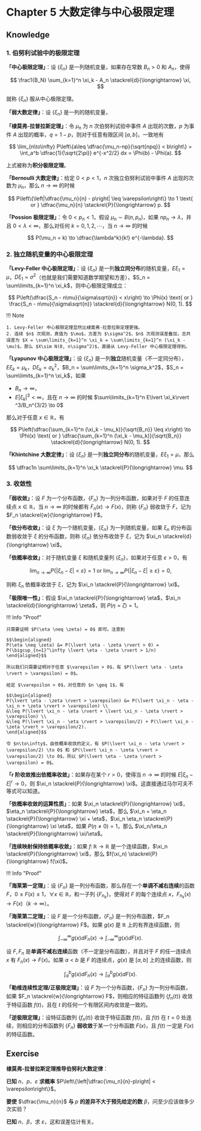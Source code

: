 # Chapter 5 大数定律与中心极限定理

## Knowledge

### 1. 伯努利试验中的极限定理

**「中心极限定理」**：设 $\{\xi_n\}$ 是一列随机变量，如果存在常数 $B_n > 0$ 和 $A_n$，使得

$$
\frac1{B_N} \sum_{k=1}^n \xi_k - A_n \stackrel{d}{\longrightarrow} \xi,
$$

就称 $\{\xi_n\}$ 服从中心极限定理。

**「弱大数定律」**：设 $\{\xi_n\}$ 是一列的随机变量，

**「棣莫弗-拉普拉斯定理」**：令 $\mu_n$ 为 $n$ 次伯努利试验中事件 $A$ 出现的次数，$p$ 为事件 $A$ 出现的概率，$q=1-p$，则对于任意有限区间 $[a, b]$，一致地有

$$
\lim_{n\to\infty} P\left\{a\leq \dfrac{\mu_n-np}{\sqrt{npq}} < b\right\} = \int_a^b \dfrac{1}{\sqrt{2\pi}} e^{-x^2/2} dx = \Phi(b) - \Phi(a).
$$

上式被称为**积分极限定理**。

**「Bernoulli 大数定律」**：给定 $0 < p < 1$，$n$ 次独立伯努利试验中事件 $A$ 出现的次数为 $\mu_n$，那么 $n\to\infty$ 的时候

$$  
P\left\{\left|\dfrac{\mu_n}{n} - p\right| \leq \varepsilon\right\} \to 1 \text{ or } \dfrac{\mu_n}{n} \stackrel{P}{\longrightarrow} p.
$$

**「Possion 极限定理」**：令 $0 < p_n < 1$，假设 $\mu_n \sim B(n, p_n)$，如果 $np_n \to \lambda$，并且 $0 < \lambda < \infty$，那么对任何 $k = 0, 1, 2, \cdots$，当 $n\to\infty$ 的时候

$$
P(\mu_n = k) \to \dfrac{\lambda^k}{k!} e^{-\lambda}.
$$


### 2. 独立随机变量的中心极限定理

**「Levy-Feller 中心极限定理」**：设 $\{\xi_n\}$ 是一列**独立同分布**的随机变量，$E\xi_1 = \mu$，$D\xi_1 = \sigma^2$（也就是我们需要知道数学期望和方差），$S_n = \sum\limits_{k=1}^n \xi_k$，则中心极限定理成立：

$$
P\left(\dfrac{S_n - n\mu}{\sigma\sqrt{n}} < x\right) \to \Phi(x) \text{ or } \frac{S_n - n\mu}{\sigma\sqrt{n}} \stackrel{d}{\longrightarrow} N(0, 1).
$$

!!! Note

    1. Levy-Feller 中心极限定理显然比棣莫弗-拉普拉斯定理更强。
    2. 连续 $n$ 次观测，真值为 $\mu$，方差为 $\sigma^2$，$n$ 次观测误差叠加，总共误差为 $X = \sum\limits_{k=1}^n \xi_k = \sum\limits_{k=1}^n (\xi_k - \mu)$，那么 $X\sim N(0, n\sigma^2)$，直接从 Levy-Feller 中心极限定理得到。

**「Lyapunov 中心极限定理」**：设 $\{\xi_n\}$ 是一列**独立**随机变量（不一定同分布），$E\xi_k = \mu_k$，$D\xi_k = \sigma_k^2$，$B_n = \sum\limits_{k=1}^n \sigma_k^2$，$S_n = \sum\limits_{k=1}^n \xi_k$，如果

- $B_n \to \infty$，
- $E\lvert \xi_k \rvert^3 < \infty$，且在 $n\to\infty$ 的时候 $\sum\limits_{k=1}^n E\lvert \xi_k\rvert ^3/B_n^{3/2} \to 0$

那么对于任意 $x\in\mathbb{R}$，有

$$
P\left(\dfrac{\sum_{k=1}^n (\xi_k - \mu_k)}{\sqrt{B_n}} \leq  x\right) \to \Phi(x) \text{ or } \dfrac{\sum_{k=1}^n (\xi_k - \mu_k)}{\sqrt{B_n}} \stackrel{d}{\longrightarrow} N(0, 1).
$$

**「Khintchine 大数定律」**：设 $\{\xi_n\}$ 是一列**独立同分布**的随机变量，$E\xi_1 = \mu$，那么

$$
\dfrac1n \sum\limits_{k=1}^n \xi_k \stackrel{P}{\longrightarrow} \mu.
$$

### 3. 收敛性

**「弱收敛」**：设 $F$ 为一个分布函数，$\{F_n\}$ 为一列分布函数，如果对于 $F$ 的任意连续点 $x\in\mathbb{R}$，当 $n\to\infty$ 的时候都有 $F_n(x) \to F(x)$，则称 $\{F_n\}$ 弱收敛于 $F$，记为 $F_n \stackrel{w}{\longrightarrow} F$。

**「依分布收敛」**：设 $\xi$ 为一个随机变量，$\{\xi_n\}$ 为一列随机变量，如果 $\xi_n$ 的分布函数弱收敛于 $\xi$ 的分布函数，则称 $\{\xi_n\}$ 依分布收敛于 $\xi$，记为 $\xi_n \stackrel{d}{\longrightarrow} \xi$。

**「依概率收敛」**：对于随机变量 $\xi$ 和随机变量列 $\{\xi_n\}$，如果对于任意 $\varepsilon > 0$，有

$$
\lim_{n\to\infty} P\left\{\left|\xi_n - \xi\right| < \varepsilon\right\} = 1 \text{ or } \lim_{n\to\infty} P\left\{\left|\xi_n - \xi\right| \geq \varepsilon\right\} = 0,
$$

则称 $\xi_n$ 依概率收敛于 $\xi$，记为 $\xi_n \stackrel{P}{\longrightarrow} \xi$。

**「极限唯一性」**：假设 $\xi_n \stackrel{P}{\longrightarrow} \eta$，$\xi_n \stackrel{d}{\longrightarrow} \zeta$，则 $P(\eta = \zeta) = 1$。

!!! Info "Proof"

    只需要证明 $P(\eta \neq \zeta) = 0$ 即可。注意到 

    $$\begin{aligned}
    P(\eta \neq \zeta) &= P(\lvert \eta - \zeta \rvert > 0) = P(\bigcup_{n=1}^\infty \lvert \eta - \zeta \rvert > 1/n) 
    \end{aligned}$$

    所以我们只需要证明对于任意 $\varepsilon > 0$，有 $P(\lvert \eta - \zeta \rvert > \varepsilon) = 0$。

    给定 $\varepsilon > 0$，对任意的 $n \geq 1$，有

    $$\begin{aligned}
    P(\lvert \eta - \zeta \rvert > \varepsilon) &= P(\lvert \xi_n - \eta - \xi_n + \zeta \rvert > \varepsilon) \\ 
    &\leq P(\lvert \xi_n - \eta \rvert + \lvert \xi_n - \zeta \rvert > \varepsilon) \\
    &\leq P(\lvert \xi_n - \eta \rvert > \varepsilon/2) + P(\lvert \xi_n - \zeta \rvert > \varepsilon/2).
    \end{aligned}$$

    令 $n\to\infty$，由依概率收敛的定义，有 $P(\lvert \xi_n - \eta \rvert > \varepsilon/2) \to 0$ 和 $P(\lvert \xi_n - \zeta \rvert > \varepsilon/2) \to 0$，所以 $P(\lvert \eta - \zeta \rvert > \varepsilon) = 0$。

**「r 阶收敛推出依概率收敛」**：如果存在某个 $r > 0$，使得当 $n\to\infty$ 的时候 $E\lvert \xi_n - \xi \rvert^r \to 0$，则 $\xi_n \stackrel{P}{\longrightarrow} \xi$。这直接通过马尔可夫不等式可以知道。

**「依概率收敛的运算性质」**：如果 $\xi_n \stackrel{P}{\longrightarrow} \xi$，$\eta_n \stackrel{P}{\longrightarrow} \eta$，那么 $\xi_n + \eta_n \stackrel{P}{\longrightarrow} \xi + \eta$，$\xi_n \eta_n \stackrel{P}{\longrightarrow} \xi \eta$，如果 $P(\eta \neq 0) = 1$，那么 $\xi_n/\eta_n \stackrel{P}{\longrightarrow} \xi/\eta$。

**「连续映射保持依概率收敛」**：如果 $f\colon \mathbb{R} \to \mathbb{R}$ 是一个连续函数，$\xi_n \stackrel{P}{\longrightarrow} \xi$，那么 $f(\xi_n) \stackrel{P}{\longrightarrow} f(\xi)$。

!!! Info "Proof"

**「海莱第一定理」**：设 $\{F_n\}$ 是一列分布函数，那么存在一个**单调不减右连续**的函数 $F$，$0\leq F(x) \leq 1$，$\forall x\in\mathbb{R}$，和一子列 $\{F_{n_k}\}$，使得对 $F$ 的每个连续点 $x$，$F_{n_k}(x)\to F(x)$（$k\to\infty$）。

**「海莱第二定理」**：设 $F$ 是一个分布函数，$\{F_n\}$ 是一列分布函数，$F_n \stackrel{w}{\longrightarrow} F$。如果 $g(x)$ 是 $\mathbb{R}$ 上的有界连续函数，则

$$
\int_{-\infty}^\infty g(x) dF_n(x) \to \int_{-\infty}^\infty g(x) dF(x).
$$

设 $F, F_n$ 是**单调不减右连续**函数（不一定是分布函数），并且对于 $F$ 的任一连续点 $x$ 有 $F_n(x) \to F(x)$。如果 $a < b$ 是 $F$ 的连续点，$g(x)$ 是 $[a, b]$ 上的连续函数，则

$$
\int_a^b g(x) dF_n(x) \to \int_a^b g(x) dF(x).
$$

**「勒维连续性定理/正极限定理」**：设 $F$ 为一个分布函数，$\{F_n\}$ 为一列分布函数，如果 $F_n \stackrel{w}{\longrightarrow} F$，则相应的特征函数列 $\{f_n(t)\}$ 收敛于特征函数 $f(t)$，且在 $t$ 的任何一个有限区间内收敛是一致的。

**「逆极限定理」**：设特征函数列 $\{f_n(t)\}$ 收敛于特征函数 $f(t)$，且 $f(t)$ 在 $t=0$ 处连续，则相应的分布函数列 $\{F_n\}$ **弱收敛**于某一个分布函数 $F(x)$，且 $f(t)$ 一定是 $F(x)$ 的特征函数。









## Exercise

**棣莫弗-拉普拉斯定理推导伯努利大数定律**：

**已知** $n$、$p$、$\varepsilon$ **求概率** $P\left\{\left|\dfrac{\mu_n}{n}-p\right| < \varepsilon\right\}$。

**要使** $\dfrac{\mu_n}{n}$ **与** $p$ **的差异不大于预先给定的数** $\beta$，问至少应该做多少次实验？

**已知** $n$、$\beta$，求 $\varepsilon$，这和误差估计有关。

